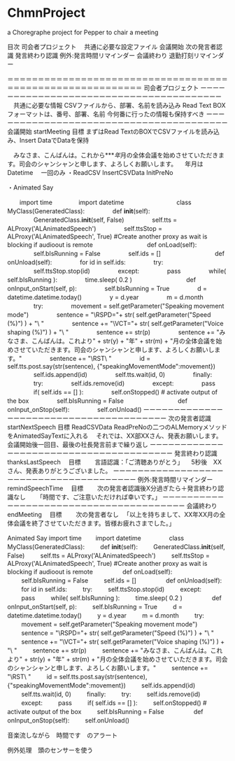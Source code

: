 # ChmnProject
a Choregraphe project for Pepper to chair a meeting

目次
 司会者プロジェクト
 　共通に必要な設定ファイル
  会議開始
  次の発言者認識
  発言終わり認識
   例外:発言時間リマインダー
  会議終わり
 退勤打刻リマインダー

＝＝＝＝＝＝＝＝＝＝＝＝＝＝＝＝＝＝＝＝＝＝＝＝＝＝＝＝＝＝＝＝＝＝＝＝＝＝＝＝＝＝＝＝＝＝＝＝＝＝＝＝＝＝＝＝＝＝
司会者プロジェクト
ーーーーーーーーーーーーーーーーーーーーーーーーーーーーーーーーーーーーーーー
　共通に必要な情報
  CSVファイルから、部署、名前を読み込み Read Text BOX
  フォーマットは、番号、部署、名前
  今何番に行ったの情報も保持すべき
ーーーーーーーーーーーーーーーーーーーーーーーーーーーーーーーーーーーーーーー
 会議開始 startMeeting
  目標
   まずはRead TextのBOXでCSVファイルを読み込み、Insert DataでDataを保持
   
  　みなさま、こんばんは。これから****年*月の全体会議を始めさせていただきます。司会のシャンシャンと申します、よろしくお願いします。
  　年月はDatetime
  　一回のみ
  ・ReadCSV InsertCSVData InitPreNo
  
  
  ・Animated Say
  
  　　import time
　　　　import datetime
　　　　
　　　　class MyClass(GeneratedClass):
　　　　    def __init__(self):
　　　　        GeneratedClass.__init__(self, False)
　　　　        self.tts = ALProxy('ALAnimatedSpeech')
　　　　        self.ttsStop = ALProxy('ALAnimatedSpeech', True) #Create another proxy as wait is blocking if audioout is remote
　　　　
　　　　    def onLoad(self):
　　　　        self.bIsRunning = False
　　　　        self.ids = []
　　　　
　　　　    def onUnload(self):
　　　　        for id in self.ids:
　　　　            try:
　　　　                self.ttsStop.stop(id)
　　　　            except:
　　　　                pass
　　　　        while( self.bIsRunning ):
　　　　            time.sleep( 0.2 )
　　　　
　　　　    def onInput_onStart(self, p):
　　　　        self.bIsRunning = True
　　　　        d = datetime.datetime.today()
　　　　        y = d.year
　　　　        m = d.month
　　　　        try:
　　　　            movement = self.getParameter("Speaking movement mode")
　　　　            sentence = "\RSPD="+ str( self.getParameter("Speed (%)") ) + "\ "
　　　　            sentence += "\VCT="+ str( self.getParameter("Voice shaping (%)") ) + "\ "
　　　　            sentence += str(p)
　　　　            sentence += "みなさま、こんばんは。これより" + str(y) + "年" + str(m) + "月の全体会議を始めさせていただきます。司会のシャンシャンと申します、よろしくお願いします。"
　　　　            sentence +=  "\RST\ "
　　　　            id = self.tts.post.say(str(sentence), {"speakingMovementMode":movement})
　　　　            self.ids.append(id)
　　　　            self.tts.wait(id, 0)
　　　　        finally:
　　　　            try:
　　　　                self.ids.remove(id)
　　　　            except:
　　　　                pass
　　　　            if( self.ids == [] ):
　　　　                self.onStopped() # activate output of the box
　　　　                self.bIsRunning = False
　　　　
　　　　    def onInput_onStop(self):
　　　　        self.onUnload()
ーーーーーーーーーーーーーーーーーーーーーーーーーーーーーーーーーーーーーーー
 次の発言者認識 startNextSpeech
  目標
   ReadCSVData ReadPreNoの二つのALMemoryメソッドをAnimatedSayTextに入れる
  　それでは、XX部XXさん、発表お願いします。
  会議開始後一回目、最後の社長発言前まで繰り返し
ーーーーーーーーーーーーーーーーーーーーーーーーーーーーーーーーーーーーーーー
 発言終わり認識 thanksLastSpeech
 　目標
 　　言語認識：「ご清聴ありがとう」
 　5秒後　XXさん、発表ありがとうございました。
ーーーーーーーーーーーーーーーーーーーーーーーーーーーーーーーーーーーーーーー
 例外:発言時間リマインダー remindSpeechTime
 　目標
 　　次の発言者認識後X分過ぎたら＋発言終わり認識なし
 　　「時間です、ご注意いただければ幸いです。」
ーーーーーーーーーーーーーーーーーーーーーーーーーーーーーーーーーーーーーーー
 会議終わり endMeeting
 　目標
 　　次の発言者なし
 　「以上を持ちまして、XX年XX月の全体会議を終了させていただきます。皆様お疲れさまでした。」

  Animated Say
  import time
　　import datetime
　　
　　class MyClass(GeneratedClass):
　　    def __init__(self):
　　        GeneratedClass.__init__(self, False)
　　        self.tts = ALProxy('ALAnimatedSpeech')
　　        self.ttsStop = ALProxy('ALAnimatedSpeech', True) #Create another proxy as wait is blocking if audioout is remote
　　
　　    def onLoad(self):
　　        self.bIsRunning = False
　　        self.ids = []
　　
　　    def onUnload(self):
　　        for id in self.ids:
　　            try:
　　                self.ttsStop.stop(id)
　　            except:
　　                pass
　　        while( self.bIsRunning ):
　　            time.sleep( 0.2 )
　　
　　    def onInput_onStart(self, p):
　　        self.bIsRunning = True
　　        d = datetime.datetime.today()
　　        y = d.year
　　        m = d.month
　　        try:
　　            movement = self.getParameter("Speaking movement mode")
　　            sentence = "\RSPD="+ str( self.getParameter("Speed (%)") ) + "\ "
　　            sentence += "\VCT="+ str( self.getParameter("Voice shaping (%)") ) + "\ "
　　            sentence += str(p)
　　            sentence += "みなさま、こんばんは。これより" + str(y) + "年" + str(m) + "月の全体会議を始めさせていただきます。司会のシャンシャンと申します、よろしくお願いします。"
　　            sentence +=  "\RST\ "
　　            id = self.tts.post.say(str(sentence), {"speakingMovementMode":movement})
　　            self.ids.append(id)
　　            self.tts.wait(id, 0)
　　        finally:
　　            try:
　　                self.ids.remove(id)
　　            except:
　　                pass
　　            if( self.ids == [] ):
　　                self.onStopped() # activate output of the box
　　                self.bIsRunning = False
　　
　　    def onInput_onStop(self):
　　        self.onUnload()
 
 
 
音楽流しながら　時間です　のアラート

例外処理　頭のセンサーを使う

